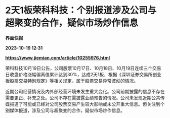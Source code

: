 # 2天1板荣科科技：个别报道涉及公司与超聚变的合作，疑似市场炒作信息
**界面快报**

**2023-10-19 12:31**

**https://www.jiemian.com/article/10255976.html**

荣科科技10月19日公告，公司股票10月17日、10月18日、10月19日连续三个交易日收盘价格涨幅偏离值累计达到30%，达成2天1板，根据《深圳证券交易所创业板股票交易特别规定》等相关规定，属于股票交易异常波动的情况。

近期公司经营情况及内外部经营环境未发生重大变化。公司前期披露的信息不存在需要更正、补充之处。公司不存在需披露业绩预告的情况。公司未发现近期公共传媒报道了可能或已经对公司股票交易产生较大影响或未公开重大信息。但关注到个别媒体报道，涉及公司与超聚变的合作，疑似市场炒作信息。